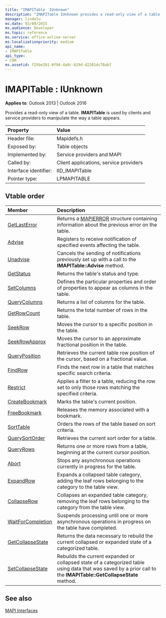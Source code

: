 ```yaml
---
title: "IMAPITable  IUnknown"
description: "IMAPITable IUnknown provides a read-only view of a table. IMAPITable is used by clients and service providers to manipulate the way a table appears."
manager: lindalu
ms.date: 03/09/2015
ms.audience: Developer
ms.topic: reference
ms.service: office-online-server
ms.localizationpriority: medium
api_name:
- IMAPITable
api_type:
- COM
ms.assetid: f25be2b1-0f94-4a0c-b29d-d2201dc70ab7
---
```


# IMAPITable : IUnknown

  
  
**Applies to**: Outlook 2013 | Outlook 2016 
  
Provides a read-only view of a table. **IMAPITable** is used by clients and service providers to manipulate the way a table appears. 
  
|Property |Value |
|:-----|:-----|
|Header file:  <br/> |Mapidefs.h  <br/> |
|Exposed by:  <br/> |Table objects  <br/> |
|Implemented by:  <br/> |Service providers and MAPI  <br/> |
|Called by:  <br/> |Client applications, service providers  <br/> |
|Interface identifier:  <br/> |IID_IMAPITable  <br/> |
|Pointer type:  <br/> |LPMAPITABLE  <br/> |
   
## Vtable order

|Member |Description |
|:-----|:-----|
|[GetLastError](imapitable-getlasterror.md) <br/> |Returns a [MAPIERROR](mapierror.md) structure containing information about the previous error on the table. |
|[Advise](imapitable-advise.md) <br/> |Registers to receive notification of specified events affecting the table. |
|[Unadvise](imapitable-unadvise.md) <br/> |Cancels the sending of notifications previously set up with a call to the **IMAPITable::Advise** method. |
|[GetStatus](imapitable-getstatus.md) <br/> |Returns the table's status and type. |
|[SetColumns](imapitable-setcolumns.md) <br/> |Defines the particular properties and order of properties to appear as columns in the table. |
|[QueryColumns](imapitable-querycolumns.md) <br/> |Returns a list of columns for the table. |
|[GetRowCount](imapitable-getrowcount.md) <br/> |Returns the total number of rows in the table. |
|[SeekRow](imapitable-seekrow.md) <br/> |Moves the cursor to a specific position in the table. |
|[SeekRowApprox](imapitable-seekrowapprox.md) <br/> |Moves the cursor to an approximate fractional position in the table. |
|[QueryPosition](imapitable-queryposition.md) <br/> |Retrieves the current table row position of the cursor, based on a fractional value. |
|[FindRow](imapitable-findrow.md) <br/> |Finds the next row in a table that matches specific search criteria. |
|[Restrict](imapitable-restrict.md) <br/> |Applies a filter to a table, reducing the row set to only those rows matching the specified criteria. |
|[CreateBookmark](imapitable-createbookmark.md) <br/> |Marks the table's current position. |
|[FreeBookmark](imapitable-freebookmark.md) <br/> |Releases the memory associated with a bookmark. |
|[SortTable](imapitable-sorttable.md) <br/> |Orders the rows of the table based on sort criteria. |
|[QuerySortOrder](imapitable-querysortorder.md) <br/> |Retrieves the current sort order for a table. |
|[QueryRows](imapitable-queryrows.md) <br/> |Returns one or more rows from a table, beginning at the current cursor position. |
|[Abort](imapitable-abort.md) <br/> |Stops any asynchronous operations currently in progress for the table. |
|[ExpandRow](imapitable-expandrow.md) <br/> |Expands a collapsed table category, adding the leaf rows belonging to the category to the table view. |
|[CollapseRow](imapitable-collapserow.md) <br/> |Collapses an expanded table category, removing the leaf rows belonging to the category from the table view. |
|[WaitForCompletion](imapitable-waitforcompletion.md) <br/> |Suspends processing until one or more asynchronous operations in progress on the table have completed. |
|[GetCollapseState](imapitable-getcollapsestate.md) <br/> |Returns the data necessary to rebuild the current collapsed or expanded state of a categorized table. |
|[SetCollapseState](imapitable-setcollapsestate.md) <br/> |Rebuilds the current expanded or collapsed state of a categorized table using data that was saved by a prior call to the **IMAPITable::GetCollapseState** method. |
   
## See also



[MAPI Interfaces](mapi-interfaces.md)

